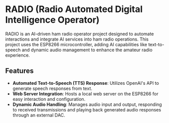 # RADIO (Radio Automated Digital Intelligence Operator)

RADIO is an AI-driven ham radio operator project designed to automate interactions and integrate AI services into ham radio operations. This project uses the ESP8266 microcontroller, adding AI capabilities like text-to-speech and dynamic audio management to enhance the amateur radio experience.

## Features

- **Automated Text-to-Speech (TTS) Response**: Utilizes OpenAI's API to generate speech responses from text.
- **Web Server Integration**: Hosts a local web server on the ESP8266 for easy interaction and configuration.
- **Dynamic Audio Handling**: Manages audio input and output, responding to received transmissions and playing back generated audio responses through an external DAC.
